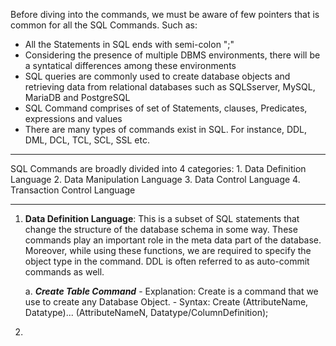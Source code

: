 Before diving into the commands, we must be aware of few pointers that is common for all the SQL Commands. Such as: 
- All the Statements in SQL ends with semi-colon ";"
- Considering the presence of multiple DBMS environments, there will be a syntatical differences among these environments
- SQL queries are commonly used to create database objects and retrieving data from relational databases such as SQLSserver, MySQL, MariaDB and PostgreSQL
- SQL Command comprises of set of Statements, clauses, Predicates, expressions and values 
- There are many types of commands exist in SQL. For instance, DDL, DML, DCL, TCL, SCL, SSL etc.

***

SQL Commands are broadly divided into 4 categories: 
    1. Data Definition Language
    2. Data Manipulation Language
    3. Data Control Language
    4. Transaction Control Language

***

1. **Data Definition Language**: This is a subset of SQL statements that change the structure of the database schema in some way. These commands play an important role in the meta data part of the database. Moreover, while using these functions, we are required to specify the object type in the command. DDL is often referred to as auto-commit commands as well.

    a. ***Create Table Command***
        - Explanation: Create is a command that we use to create any Database Object.
        - Syntax: Create <ObjectType> <ObjectName> (AttributeName, Datatype)... (AttributeNameN, Datatype/ColumnDefinition); 

2. 